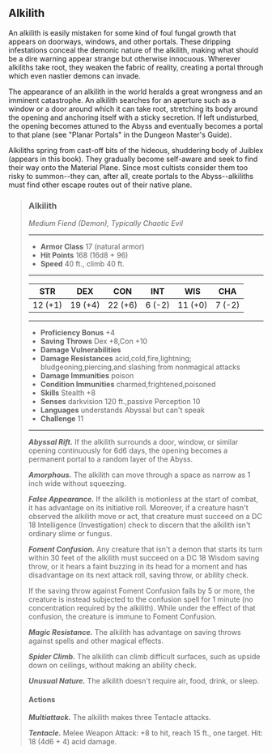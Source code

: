 ## Alkilith
An alkilith is easily mistaken for some kind of foul fungal growth that appears on doorways, windows, and other portals. These dripping infestations conceal the demonic nature of the alkilith, making what should be a dire warning appear strange but otherwise innocuous. Wherever alkiliths take root, they weaken the fabric of reality, creating a portal through which even nastier demons can invade.

The appearance of an alkilith in the world heralds a great wrongness and an imminent catastrophe. An alkilith searches for an aperture such as a window or a door around which it can take root, stretching its body around the opening and anchoring itself with a sticky secretion. If left undisturbed, the opening becomes attuned to the Abyss and eventually becomes a portal to that plane (see "Planar Portals" in the Dungeon Master's Guide).

Alkiliths spring from cast-off bits of the hideous, shuddering body of Juiblex (appears in this book). They gradually become self-aware and seek to find their way onto the Material Plane. Since most cultists consider them too risky to summon--they can, after all, create portals to the Abyss--alkiliths must find other escape routes out of their native plane.

>### Alkilith
>*Medium Fiend (Demon), Typically Chaotic Evil*
>___
>- **Armor Class** 17 (natural armor)
>- **Hit Points** 168 (16d8 + 96)
>- **Speed** 40 ft., climb 40 ft.
>___
>|**STR**|**DEX**|**CON**|**INT**|**WIS**|**CHA**|
>|:---:|:---:|:---:|:---:|:---:|:---:|
>|12 (+1)|19 (+4)|22 (+6)|6 (-2)|11 (+0)|7 (-2)|
>
>___
>- **Proficiency Bonus** +4
>- **Saving Throws** Dex +8,Con +10
>- **Damage Vulnerabilities** 
>- **Damage Resistances** acid,cold,fire,lightning; bludgeoning,piercing,and slashing from nonmagical attacks
>- **Damage Immunities** poison
>- **Condition Immunities** charmed,frightened,poisoned
>- **Skills** Stealth +8
>- **Senses** darkvision 120 ft.,passive Perception 10
>- **Languages** understands Abyssal but can't speak
>- **Challenge** 11
>___
>***Abyssal Rift.*** If the alkilith surrounds a door, window, or similar opening continuously for 6d6 days, the opening becomes a permanent portal to a random layer of the Abyss.
>
>***Amorphous.*** The alkilith can move through a space as narrow as 1 inch wide without squeezing.
>
>***False Appearance.*** If the alkilith is motionless at the start of combat, it has advantage on its initiative roll. Moreover, if a creature hasn't observed the alkilith move or act, that creature must succeed on a DC 18 Intelligence (Investigation) check to discern that the alkilith isn't ordinary slime or fungus.
>
>***Foment Confusion.*** Any creature that isn't a demon that starts its turn within 30 feet of the alkilith must succeed on a DC 18 Wisdom saving throw, or it hears a faint buzzing in its head for a moment and has disadvantage on its next attack roll, saving throw, or ability check.
>
>If the saving throw against Foment Confusion fails by 5 or more, the creature is instead subjected to the confusion spell for 1 minute (no concentration required by the alkilith). While under the effect of that confusion, the creature is immune to Foment Confusion.
>
>***Magic Resistance.*** The alkilith has advantage on saving throws against spells and other magical effects.
>
>***Spider Climb.*** The alkilith can climb difficult surfaces, such as upside down on ceilings, without making an ability check.
>
>***Unusual Nature.*** The alkilith doesn't require air, food, drink, or sleep.
>
>#### Actions
>***Multiattack.*** The alkilith makes three Tentacle attacks.
>
>***Tentacle.*** Melee Weapon Attack: +8 to hit, reach 15 ft., one target. Hit: 18 (4d6 + 4) acid damage.
>
